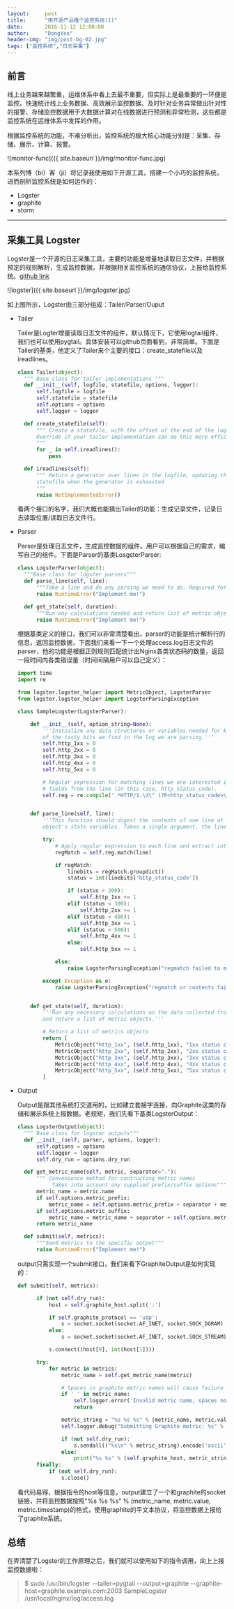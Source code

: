```yaml
---
layout:     post
title:      "用开源产品撸个监控系统(1)"
date:       2016-11-12 12:00:00
author:     "DongYeo"
header-img: "img/post-bg-02.jpg"
tags: ["监控系统","日志采集"]
---
```



## 前言

线上业务越来越繁重，运维体系中看上去最不重要，但实际上是最重要的一环便是监控。快速统计线上业务数据、高效展示监控数据、及时针对业务异常做出针对性的报警、存储监控数据用于大数据计算对在线数据进行预测和异常检测，这些都是监控系统在运维体系中发挥的作用。

根据监控系统的功能，不难分析出，监控系统的极大核心功能分别是：采集、存储、展示、计算、报警。

![monitor-func]({{ site.baseurl }}/img/monitor-func.jpg)

本系列博（bi）客（ji）将记录我使用如下开源工具，搭建一个小巧的监控系统，进而剖析监控系统是如何运作的：

- Logster
- graphite
- storm

---

## 采集工具 Logster

Logster是一个开源的日志采集工具，主要的功能是增量地读取日志文件，并根据预定的规则解析，生成监控数据，并根据相关监控系统的通信协议，上报给监控系统。[github link](https://github.com/etsy/logster)

![logster]({{ site.baseurl }}/img/logster.jpg)

如上图所示，Logster由三部分组成：Tailer/Parser/Ouput

- Tailer

  Tailer是Logter增量读取日志文件的组件，默认情况下，它使用logtail组件，我们也可以使用pygtail。具体安装可以github页面看到，非常简单。下面是Tailer的基类，他定义了Tailer来个主要的接口：create_statefile以及ireadlines。

  ``` python
  class Tailer(object):
    """ Base class for tailer implementations """
    def __init__(self, logfile, statefile, options, logger):
        self.logfile = logfile
        self.statefile = statefile
        self.options = options
        self.logger = logger

    def create_statefile(self):
        """ Create a statefile, with the offset of the end of the log file.
        Override if your tailer implementation can do this more efficiently
        """
        for _ in self.ireadlines():
            pass

    def ireadlines(self):
        """ Return a generator over lines in the logfile, updating the
        statefile when the generator is exhausted
        """
        raise NotImplementedError()
  ```
  看两个接口的名字，我们大概也能猜出Tailer的功能：生成记录文件，记录日志读取位置/读取日志文件行。

- Parser

  Parser是处理日志文件，生成监控数据的组件。用户可以根据自己的需求，编写自己的组件。下面是Parser的基类LosgsterParser:

  ```python
  class LogsterParser(object):
    """Base class for logster parsers"""
    def parse_line(self, line):
        """Take a line and do any parsing we need to do. Required for parsers"""
        raise RuntimeError("Implement me!")

    def get_state(self, duration):
        """Run any calculations needed and return list of metric objects"""
        raise RuntimeError("Implement me!")
  ```

  根据基类定义的接口，我们可以非常清楚看出，parser的功能是统计解析行的信息，返回监控数据，下面我们来看一下一个处理access.log日志文件的parser，他的功能是根据正则规则匹配统计出Nginx各类状态码的数量，返回一段时间内各类错误量（时间间隔用户可以自己定义）：

  ```python
  import time
  import re

  from logster.logster_helper import MetricObject, LogsterParser
  from logster.logster_helper import LogsterParsingException

  class SampleLogster(LogsterParser):

      def __init__(self, option_string=None):
          '''Initialize any data structures or variables needed for keeping track
          of the tasty bits we find in the log we are parsing.'''
          self.http_1xx = 0
          self.http_2xx = 0
          self.http_3xx = 0
          self.http_4xx = 0
          self.http_5xx = 0

          # Regular expression for matching lines we are interested in, and capturing
          # fields from the line (in this case, http_status_code).
          self.reg = re.compile('.*HTTP/1.\d\" (?P<http_status_code>\d{3}) .*')


      def parse_line(self, line):
          '''This function should digest the contents of one line at a time, updating
          object's state variables. Takes a single argument, the line to be parsed.'''

          try:
              # Apply regular expression to each line and extract interesting bits.
              regMatch = self.reg.match(line)

              if regMatch:
                  linebits = regMatch.groupdict()
                  status = int(linebits['http_status_code'])

                  if (status < 200):
                      self.http_1xx += 1
                  elif (status < 300):
                      self.http_2xx += 1
                  elif (status < 400):
                      self.http_3xx += 1
                  elif (status < 500):
                      self.http_4xx += 1
                  else:
                      self.http_5xx += 1

              else:
                  raise LogsterParsingException("regmatch failed to match")

          except Exception as e:
              raise LogsterParsingException("regmatch or contents failed with %s" % e)


      def get_state(self, duration):
          '''Run any necessary calculations on the data collected from the logs
          and return a list of metric objects.'''

          # Return a list of metrics objects
          return [
              MetricObject("http_1xx", (self.http_1xx), "1xx status code count"),
              MetricObject("http_2xx", (self.http_2xx), "2xx status code count"),
              MetricObject("http_3xx", (self.http_3xx), "3xx status code count"),
              MetricObject("http_4xx", (self.http_4xx), "4xx status code count"),
              MetricObject("http_5xx", (self.http_5xx), "5xx status code count"),
          ]
  ```

- Output

  Output是跟其他系统打交道用的，比如建立套接字连接，向Graphite这类的存储和展示系统上报数据。老规矩，我们先看下基类LogsterOutput：

  ```python
  class LogsterOutput(object):
    """ Base class for logster outputs"""
    def __init__(self, parser, options, logger):
        self.options = options
        self.logger = logger
        self.dry_run = options.dry_run

    def get_metric_name(self, metric, separator="."):
        """ Convenience method for contructing metric names
             Takes into account any supplied prefix/suffix options"""
        metric_name = metric.name
        if self.options.metric_prefix:
            metric_name = self.options.metric_prefix + separator + metric_name
        if self.options.metric_suffix:
            metric_name = metric_name + separator + self.options.metric_suffix
        return metric_name

    def submit(self, metrics):
        """Send metrics to the specific output"""
        raise RuntimeError("Implement me!")
  ```
  output只需实现一个submit接口，我们来看下GraphiteOutput是如何实现的：

  ```python
  def submit(self, metrics):

        if (not self.dry_run):
            host = self.graphite_host.split(':')

            if self.graphite_protocol == 'udp':
                s = socket.socket(socket.AF_INET, socket.SOCK_DGRAM)
            else:
                s = socket.socket(socket.AF_INET, socket.SOCK_STREAM)

            s.connect((host[0], int(host[1])))

        try:
            for metric in metrics:
                metric_name = self.get_metric_name(metric)

                # Spaces in graphite metric names will cause failure
                if ' ' in metric_name:
                    self.logger.error('Invalid metric name, spaces not allowed')
                    return

                metric_string = "%s %s %s" % (metric_name, metric.value, metric.timestamp)
                self.logger.debug("Submitting Graphite metric: %s" % metric_string)

                if (not self.dry_run):
                    s.sendall(("%s\n" % metric_string).encode('ascii'))
                else:
                    print("%s %s" % (self.graphite_host, metric_string))
        finally:
            if (not self.dry_run):
                s.close()
  ```
  看代码易得，根据指令的host等信息，output建立了一个和graphite的socket链接，并将监控数据按照"%s %s %s" % (metric_name, metric.value, metric.timestamp)的格式，使用graphite的平文本协议，将监控数据上报给了graphite系统。

## 总结

在弄清楚了Logster的工作原理之后，我们就可以使用如下的指令调用，向上上报监控数据啦：

> $ sudo /usr/bin/logster --tailer=pygtail --output=graphite --graphite-host=graphite.example.com:2003 SampleLogster /usr/local/nginx/log/access.log
